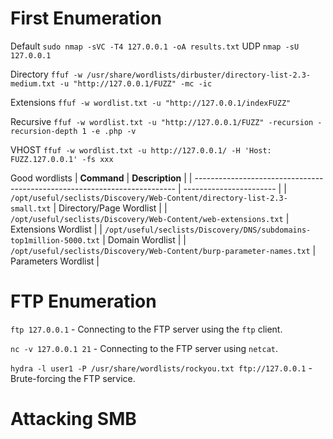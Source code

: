 # First Enumeration 
Default `sudo nmap -sVC -T4 127.0.0.1 -oA results.txt`
UDP `nmap -sU 127.0.0.1` 

Directory
`ffuf -w /usr/share/wordlists/dirbuster/directory-list-2.3-medium.txt -u "http://127.0.0.1/FUZZ" -mc -ic`

Extensions
`ffuf -w wordlist.txt -u "http://127.0.0.1/indexFUZZ"`

Recursive
`ffuf -w wordlist.txt -u "http://127.0.0.1/FUZZ" -recursion -recursion-depth 1 -e .php -v`

VHOST
`ffuf -w wordlist.txt -u http://127.0.0.1/ -H 'Host: FUZZ.127.0.0.1' -fs xxx`

Good wordlists
| **Command**                                                               | **Description**         |
| ------------------------------------------------------------------------- | ----------------------- |
| `/opt/useful/seclists/Discovery/Web-Content/directory-list-2.3-small.txt` | Directory/Page Wordlist |
| `/opt/useful/seclists/Discovery/Web-Content/web-extensions.txt`           | Extensions Wordlist     |
| `/opt/useful/seclists/Discovery/DNS/subdomains-top1million-5000.txt`      | Domain Wordlist         |
| `/opt/useful/seclists/Discovery/Web-Content/burp-parameter-names.txt`     | Parameters Wordlist     |

# FTP Enumeration
`ftp 127.0.0.1` - Connecting to the FTP server using the `ftp` client.

`nc -v 127.0.0.1 21` - Connecting to the FTP server using `netcat`.

`hydra -l user1 -P /usr/share/wordlists/rockyou.txt ftp://127.0.0.1` - Brute-forcing the FTP service.

# Attacking SMB 

